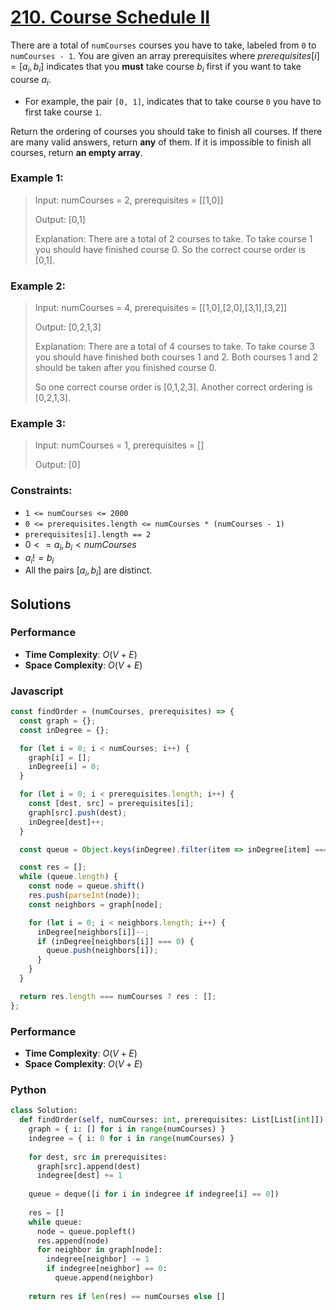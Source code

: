 # [210. Course Schedule II](https://leetcode.com/problems/course-schedule-ii/description/)

There are a total of `numCourses` courses you have to take, labeled from `0` to `numCourses - 1`. You are given an array prerequisites where $prerequisites[i] = [a_i, b_i]$ indicates that you **must** take course $b_i$ first if you want to take course $a_i$.

- For example, the pair `[0, 1]`, indicates that to take course `0` you have to first take course `1`.

Return the ordering of courses you should take to finish all courses. If there are many valid answers, return **any** of them. If it is impossible to finish all courses, return **an empty array**.

 
### Example 1:
> Input: numCourses = 2, prerequisites = [[1,0]]
>
> Output: [0,1]
>
> Explanation: There are a total of 2 courses to take. To take course 1 you should have finished course 0. So the correct course order is [0,1].


### Example 2:
> Input: numCourses = 4, prerequisites = [[1,0],[2,0],[3,1],[3,2]]
>
> Output: [0,2,1,3]
>
> Explanation: There are a total of 4 courses to take. To take course 3 you should have finished both courses 1 and 2. Both courses 1 and 2 should be taken after you finished course 0.
>
> So one correct course order is [0,1,2,3]. Another correct ordering is [0,2,1,3].


### Example 3:
> Input: numCourses = 1, prerequisites = []
>
> Output: [0]


### Constraints:
- `1 <= numCourses <= 2000`
- `0 <= prerequisites.length <= numCourses * (numCourses - 1)`
- `prerequisites[i].length == 2`
- $0 <= a_{i}, b_{i} < numCourses$
- $a_{i} != b_{i}$
- All the pairs $[a_{i}, b_{i}]$ are distinct.


## Solutions

### Performance

- **Time Complexity**: $O(V + E)$
- **Space Complexity**: $O(V + E)$

### Javascript
```javascript
const findOrder = (numCourses, prerequisites) => {
  const graph = {};
  const inDegree = {};

  for (let i = 0; i < numCourses; i++) {
    graph[i] = [];
    inDegree[i] = 0;
  }

  for (let i = 0; i < prerequisites.length; i++) {
    const [dest, src] = prerequisites[i];
    graph[src].push(dest);
    inDegree[dest]++;
  }

  const queue = Object.keys(inDegree).filter(item => inDegree[item] === 0);

  const res = [];
  while (queue.length) {
    const node = queue.shift()
    res.push(parseInt(node));
    const neighbors = graph[node];

    for (let i = 0; i < neighbors.length; i++) {
      inDegree[neighbors[i]]--;
      if (inDegree[neighbors[i]] === 0) {
        queue.push(neighbors[i]);
      }
    }
  }

  return res.length === numCourses ? res : [];
};
```

### Performance

- **Time Complexity**: $O(V + E)$
- **Space Complexity**: $O(V + E)$

### Python
```python
class Solution:
  def findOrder(self, numCourses: int, prerequisites: List[List[int]]) -> List[int]:
    graph = { i: [] for i in range(numCourses) } 
    indegree = { i: 0 for i in range(numCourses) }
    
    for dest, src in prerequisites:
      graph[src].append(dest)
      indegree[dest] += 1
      
    queue = deque([i for i in indegree if indegree[i] == 0])
    
    res = []
    while queue:
      node = queue.popleft()
      res.append(node)
      for neighbor in graph[node]:
        indegree[neighbor] -= 1
        if indegree[neighbor] == 0:
          queue.append(neighbor)
          
    return res if len(res) == numCourses else []
```